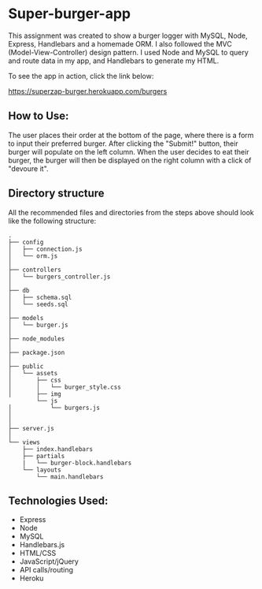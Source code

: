 # Super-burger-app

This assignment was created to show a burger logger with MySQL, Node, Express, Handlebars and a homemade ORM. I also followed the MVC (Model-View-Controller) design pattern. I used Node and MySQL to query and route data in my app, and Handlebars to generate my HTML.

To see the app in action, click the link below:

https://superzap-burger.herokuapp.com/burgers

## How to Use:
The user places their order at the bottom of the page, where there is a form to input their preferred burger. After clicking the "Submit!" button, their burger will populate on the left column. When the user decides to eat their burger, the burger will then be displayed on the right column with a click of "devoure it".

## Directory structure

All the recommended files and directories from the steps above should look like the following structure:

```
.
├── config
│   ├── connection.js
│   └── orm.js
│ 
├── controllers
│   └── burgers_controller.js
│
├── db
│   ├── schema.sql
│   └── seeds.sql
│
├── models
│   └── burger.js
│ 
├── node_modules
│ 
├── package.json
│
├── public
│   └── assets
│       ├── css
│       │   └── burger_style.css
│       ├── img
        └── js
│           └── burgers.js
│   
│
├── server.js
│
└── views
    ├── index.handlebars
    ├── partials
    |   └── burger-block.handlebars
    └── layouts
        └── main.handlebars
```

## Technologies Used:
* Express
* Node
* MySQL
* Handlebars.js
* HTML/CSS
* JavaScript/jQuery
* API calls/routing
* Heroku
